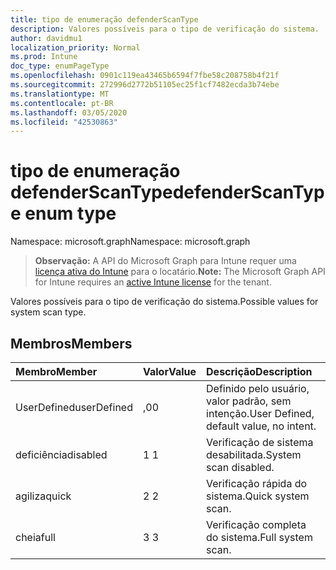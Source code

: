```yaml
---
title: tipo de enumeração defenderScanType
description: Valores possíveis para o tipo de verificação do sistema.
author: davidmu1
localization_priority: Normal
ms.prod: Intune
doc_type: enumPageType
ms.openlocfilehash: 0901c119ea43465b6594f7fbe58c208758b4f21f
ms.sourcegitcommit: 272996d2772b51105ec25f1cf7482ecda3b74ebe
ms.translationtype: MT
ms.contentlocale: pt-BR
ms.lasthandoff: 03/05/2020
ms.locfileid: "42530863"
---
```

# <a name="defenderscantype-enum-type"></a><span data-ttu-id="1d07b-103">tipo de enumeração defenderScanType</span><span class="sxs-lookup"><span data-stu-id="1d07b-103">defenderScanType enum type</span></span>

<span data-ttu-id="1d07b-104">Namespace: microsoft.graph</span><span class="sxs-lookup"><span data-stu-id="1d07b-104">Namespace: microsoft.graph</span></span>

> <span data-ttu-id="1d07b-105">**Observação:** A API do Microsoft Graph para Intune requer uma [licença ativa do Intune](https://go.microsoft.com/fwlink/?linkid=839381) para o locatário.</span><span class="sxs-lookup"><span data-stu-id="1d07b-105">**Note:** The Microsoft Graph API for Intune requires an [active Intune license](https://go.microsoft.com/fwlink/?linkid=839381) for the tenant.</span></span>

<span data-ttu-id="1d07b-106">Valores possíveis para o tipo de verificação do sistema.</span><span class="sxs-lookup"><span data-stu-id="1d07b-106">Possible values for system scan type.</span></span>

## <a name="members"></a><span data-ttu-id="1d07b-107">Membros</span><span class="sxs-lookup"><span data-stu-id="1d07b-107">Members</span></span>
|<span data-ttu-id="1d07b-108">Membro</span><span class="sxs-lookup"><span data-stu-id="1d07b-108">Member</span></span>|<span data-ttu-id="1d07b-109">Valor</span><span class="sxs-lookup"><span data-stu-id="1d07b-109">Value</span></span>|<span data-ttu-id="1d07b-110">Descrição</span><span class="sxs-lookup"><span data-stu-id="1d07b-110">Description</span></span>|
|:---|:---|:---|
|<span data-ttu-id="1d07b-111">UserDefined</span><span class="sxs-lookup"><span data-stu-id="1d07b-111">userDefined</span></span>|<span data-ttu-id="1d07b-112">,0</span><span class="sxs-lookup"><span data-stu-id="1d07b-112">0</span></span>|<span data-ttu-id="1d07b-113">Definido pelo usuário, valor padrão, sem intenção.</span><span class="sxs-lookup"><span data-stu-id="1d07b-113">User Defined, default value, no intent.</span></span>|
|<span data-ttu-id="1d07b-114">deficiência</span><span class="sxs-lookup"><span data-stu-id="1d07b-114">disabled</span></span>|<span data-ttu-id="1d07b-115">1 </span><span class="sxs-lookup"><span data-stu-id="1d07b-115">1</span></span>|<span data-ttu-id="1d07b-116">Verificação de sistema desabilitada.</span><span class="sxs-lookup"><span data-stu-id="1d07b-116">System scan disabled.</span></span>|
|<span data-ttu-id="1d07b-117">agiliza</span><span class="sxs-lookup"><span data-stu-id="1d07b-117">quick</span></span>|<span data-ttu-id="1d07b-118">2 </span><span class="sxs-lookup"><span data-stu-id="1d07b-118">2</span></span>|<span data-ttu-id="1d07b-119">Verificação rápida do sistema.</span><span class="sxs-lookup"><span data-stu-id="1d07b-119">Quick system scan.</span></span>|
|<span data-ttu-id="1d07b-120">cheia</span><span class="sxs-lookup"><span data-stu-id="1d07b-120">full</span></span>|<span data-ttu-id="1d07b-121">3 </span><span class="sxs-lookup"><span data-stu-id="1d07b-121">3</span></span>|<span data-ttu-id="1d07b-122">Verificação completa do sistema.</span><span class="sxs-lookup"><span data-stu-id="1d07b-122">Full system scan.</span></span>|




